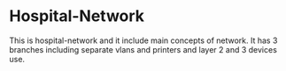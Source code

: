# Hospital-Network
This is hospital-network and it include main concepts of network. It has 3 branches including separate vlans and printers and layer 2 and 3 devices use.
